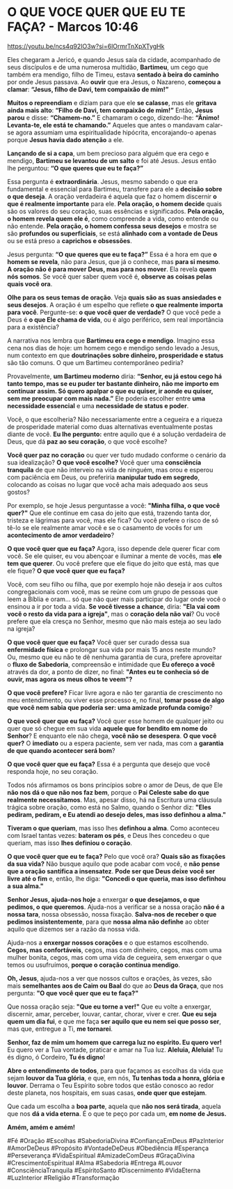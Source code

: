 # <a name="_bny75b7gzarg"></a>**O QUE VOCE QUER QUE EU TE FAÇA? - Marcos 10:46** 
<https://youtu.be/ncs4q92IO3w?si=6lOrmrTnXpXTygHk>

Eles chegaram a Jericó, e quando Jesus saía da cidade, acompanhado de seus discípulos e de uma numerosa multidão, **Bartimeu**, um cego que também era mendigo, filho de Timeu, estava **sentado à beira do caminho** por onde Jesus passava. Ao **ouvir** que era Jesus, o Nazareno, **começou a clamar**: **“Jesus, filho de Davi, tem compaixão de mim!”**

**Muitos o repreendiam** e diziam para que ele **se calasse**, mas ele **gritava ainda mais alto**: **“Filho de Davi, tem compaixão de mim!”** Então, **Jesus parou** e disse: **“Chamem-no.”** E chamaram o cego, dizendo-lhe: **“Ânimo! Levanta-te, ele está te chamando.”** Aqueles que antes o mandavam calar-se agora assumiam uma espiritualidade hipócrita, encorajando-o apenas porque **Jesus havia dado atenção** a ele.

**Lançando de si a capa**, um bem precioso para alguém que era cego e mendigo, **Bartimeu se levantou de um salto** e foi até Jesus. Jesus então lhe perguntou: **“O que queres que eu te faça?”**

Essa pergunta é **extraordinária**. Jesus, mesmo sabendo o que era fundamental e essencial para Bartimeu, transfere para ele a **decisão sobre o que deseja**. A oração verdadeira é aquela que faz o homem discernir **o que é realmente importante** para ele. **Pela oração, o homem decide** quais são os valores do seu coração, suas essências e significados. **Pela oração, o homem revela quem ele é**, como compreende a vida, como entende ou não entende. **Pela oração, o homem confessa seus desejos** e mostra se são **profundos ou superficiais**, se está **alinhado com a vontade de Deus** ou se está preso a **caprichos e obsessões**.

Jesus pergunta: **“O que queres que eu te faça?”** Essa é a hora em que **o homem se revela**, não para Jesus, que já o conhece, mas **para si mesmo**. **A oração não é para mover Deus, mas para nos mover**. Ela revela **quem nós somos**. Se você quer saber quem você é, **observe as coisas pelas quais você ora**.

**Olhe para os seus temas de oração**. Veja **quais são as suas ansiedades e seus desejos**. A oração é um espelho que reflete **o que realmente importa para você**. Pergunte-se: **o que você quer de verdade?** O que você pede a Deus é **o que Ele chama de vida**, ou é algo periférico, sem real importância para a existência?

A narrativa nos lembra que **Bartimeu era cego e mendigo**. Imagino essa cena nos dias de hoje: um homem cego e mendigo sendo levado a Jesus, num contexto em que **doutrinações sobre dinheiro, prosperidade e status** são tão comuns. O que um Bartimeu contemporâneo pediria?

Provavelmente, **um Bartimeu moderno** diria: **“Senhor, eu já estou cego há tanto tempo, mas se eu puder ter bastante dinheiro, não me importo em continuar assim. Só quero apalpar o que eu quiser, ir aonde eu quiser, sem me preocupar com mais nada.”** Ele poderia escolher entre **uma necessidade essencial** e uma **necessidade de status e poder**.

Você, o que escolheria? Não necessariamente entre a cegueira e a riqueza de prosperidade material como duas alternativas eventualmente postas diante de você. **Eu lhe pergunto:** entre aquilo que é a solução verdadeira de Deus, que dá **paz ao seu coração**, o que você escolhe?

**Você quer paz no coração** ou quer ver tudo mudado conforme o cenário da sua idealização? **O que você escolhe?** Você quer uma **consciência tranquila** de que não interveio na vida de ninguém, mas orou e esperou com paciência em Deus, ou preferiria **manipular tudo em segredo**, colocando as coisas no lugar que você acha mais adequado aos seus gostos?

Por exemplo, se hoje Jesus perguntasse a você: **"Minha filha, o que você quer?"** Que ele continue em casa do jeito que está, trazendo tanta dor, tristeza e lágrimas para você, mas ele fica? Ou você prefere o risco de só tê-lo se ele realmente amar você e se o casamento de vocês for um **acontecimento de amor verdadeiro**?

**O que você quer que eu faça?** Agora, isso depende dele querer ficar com você. Se ele quiser, eu vou abençoar e iluminar a mente de vocês, mas **ele tem que querer**. Ou você prefere que ele fique do jeito que está, mas que ele fique? **O que você quer que eu faça?**

Você, com seu filho ou filha, que por exemplo hoje não deseja ir aos cultos congregacionais com você, mas se reúne com um grupo de pessoas que leem a Bíblia e oram... só que não quer mais participar do lugar onde você o ensinou a ir por toda a vida. **Se você tivesse a chance**, diria: **"Ela vai com você o resto da vida para a igreja"**, mas o **coração dela não vai**? Ou você prefere que ela cresça no Senhor, mesmo que não mais esteja ao seu lado na igreja?

**O que você quer que eu faça?** Você quer ser curado dessa sua **enfermidade física** e prolongar sua vida por mais 15 anos neste mundo? Ou, mesmo que eu não te dê nenhuma garantia de cura, prefere aproveitar o **fluxo de Sabedoria**, compreensão e intimidade que **Eu ofereço a você** através da dor, a ponto de dizer, no final: **"Antes eu te conhecia só de ouvir, mas agora os meus olhos te veem"?**

**O que você prefere?** Ficar livre agora e não ter garantia de crescimento no meu entendimento, ou viver esse processo e, no final, **tomar posse de algo que você nem sabia que poderia ser: uma amizade profunda comigo**?

**O que você quer que eu faça?** Você quer esse homem de qualquer jeito ou quer que só chegue em sua vida **aquele que for bendito em nome do Senhor**? E enquanto ele não chega, **você não se desespera**. **O que você quer?** O **imediato** ou a espera paciente, sem ver nada, mas com a **garantia de que quando acontecer será bom**?

**O que você quer que eu faça?** Essa é a pergunta que desejo que você responda hoje, no seu coração.

Todos nós afirmamos os bons princípios sobre o amor de Deus, de que Ele **não nos dá o que não nos faz bem**, porque o **Pai Celeste sabe do que realmente necessitamos**. Mas, apesar disso, há na Escritura uma cláusula trágica sobre oração, como está no Salmo, quando o Senhor diz: **"Eles pediram, pediram, e Eu atendi ao desejo deles, mas isso definhou a alma."**

**Tiveram o que queriam**, mas isso lhes **definhou a alma**. Como aconteceu com Israel tantas vezes: **bateram os pés**, e Deus lhes concedeu o que queriam, mas isso **lhes definiou o coração**.

**O que você quer que eu te faça?** Pelo que você ora? **Quais são as fixações da sua vida?** Não busque aquilo que pode acabar com você, e **não pense que a oração santifica a insensatez**. **Pode ser que Deus deixe você ser livre até o fim** e, então, lhe diga: **"Concedi o que queria, mas isso definhou a sua alma."**

**Senhor Jesus, ajuda-nos hoje** a enxergar **o que desejamos, o que pedimos, o que queremos**. Ajuda-nos a verificar se a nossa oração **não é a nossa tara**, nossa obsessão, nossa fixação. **Salva-nos de receber o que pedimos insistentemente**, para que **nossa alma não definhe** ao obter aquilo que dizemos ser a razão da nossa vida.

Ajuda-nos a **enxergar nossos corações** e o que estamos escolhendo. **Cegos, mas confortáveis**, cegos, mas com dinheiro, cegos, mas com uma mulher bonita, cegos, mas com uma vida de cegueira, sem enxergar o que temos ou usufruímos, **porque o coração continua mendigo**.

**Oh, Jesus**, ajuda-nos a ver que nossos cultos e orações, às vezes, são mais **semelhantes aos de Caim ou Baal** do que ao **Deus da Graça**, que nos pergunta: **"O que você quer que eu te faça?"**

Que nossa oração seja: **"Que eu torne a ver!"** Que eu volte a enxergar, discernir, amar, perceber, louvar, cantar, chorar, viver e crer. **Que eu seja quem um dia fui**, e que me faça **ser aquilo que eu nem sei que posso ser**, mas que, entregue a Ti, **me tornarei**.

**Senhor, faz de mim um homem que carrega luz no espírito. Eu quero ver!** Eu quero ver a Tua vontade, praticar e amar na Tua luz. **Aleluia, Aleluia!** Tu és digno, ó Cordeiro, **Tu és digno**!

**Abre o entendimento de todos**, para que façamos as escolhas da vida que sejam **louvor da Tua glória**, e que, em nós, **Tu tenhas toda a honra, glória e louvor**. Derrama o Teu Espírito sobre todos que estão conosco ao redor deste planeta, nos hospitais, em suas casas, **onde quer que estejam**.

Que cada um escolha a **boa parte**, aquela que **não nos será tirada**, aquela que nos **dá a vida eterna**. É o que te peço por cada um, **em nome de Jesus.**

**Amém, amém e amém!**

#Fé #Oração #Escolhas #SabedoriaDivina #ConfiançaEmDeus #PazInterior #AmorDeDeus #Propósito #VontadeDeDeus #Obediência #Esperança #Perseverança #VidaEspiritual #AmizadeComDeus #GraçaDivina #CrescimentoEspiritual #Alma #Sabedoria #Entrega #Louvor #ConsciênciaTranquila #EspíritoSanto #Discernimento #VidaEterna #LuzInterior #Religião #Transformação

